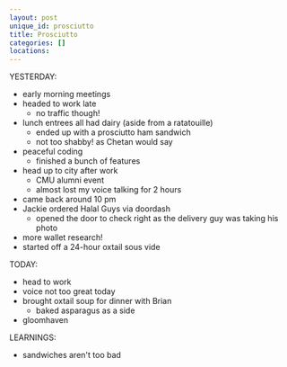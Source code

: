 ```yaml
---
layout: post
unique_id: prosciutto
title: Prosciutto
categories: []
locations: 
---
```


YESTERDAY:
* early morning meetings
* headed to work late
  * no traffic though!
* lunch entrees all had dairy (aside from a ratatouille)
  * ended up with a prosciutto ham sandwich
  * not too shabby! as Chetan would say
* peaceful coding
  * finished a bunch of features
* head up to city after work
  * CMU alumni event
  * almost lost my voice talking for 2 hours
* came back around 10 pm
* Jackie ordered Halal Guys via doordash
  * opened the door to check right as the delivery guy was taking his photo
* more wallet research!
* started off a 24-hour oxtail sous vide

TODAY:
* head to work
* voice not too great today
* brought oxtail soup for dinner with Brian
  * baked asparagus as a side
* gloomhaven

LEARNINGS:
* sandwiches aren't too bad

